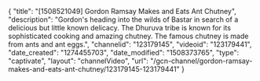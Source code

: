 {
    "title": "[1508521049] Gordon Ramsay Makes and Eats Ant Chutney",
    "description": "Gordon's heading into the wilds of Bastar in search of a delicious but little known delicacy. The Dhuruva tribe is known for its sophisticated cooking and amazing chutney. The famous chutney is made from ants and ant eggs.",
    "channelid": "123179145",
    "videoid": "123179441",
    "date_created": "1274455703",
    "date_modified": "1508373765",
    "type": "captivate",
    "layout": "channelVideo",
    "url": "\/gcn-channel\/gordon-ramsay-makes-and-eats-ant-chutney\/123179145-123179441"
}